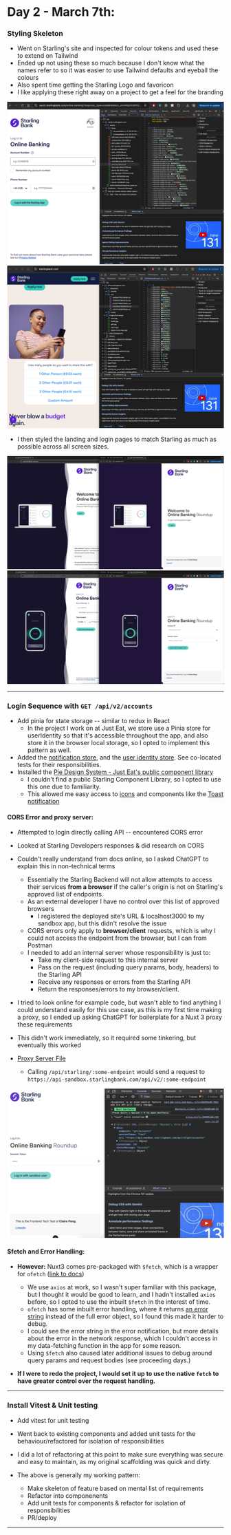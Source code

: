 # Day 2 - March 7th:

### Styling Skeleton

- Went on Starling's site and inspected for colour tokens and used these to extend on Tailwind
- Ended up not using these so much because I don't know what the names refer to so it was easier to use Tailwind defaults and eyeball the colours
- Also spent time getting the Starling Logo and favoricon
- I like applying these right away on a project to get a feel for the branding

<img src="./images/Getting Login page colour codes.png"/>
<img src="./images/Getting landing page colour codes.png"/>

<br>

- I then styled the landing and login pages to match Starling as much as possible across all screen sizes.

<img src="./images/Landing page attempt.png"/>
<img src="./images/Login page attempt.png"/>

<hr>

### Login Sequence with `GET /api/v2/accounts`

- Add pinia for state storage -- similar to redux in React
  - In the project I work on at Just Eat, we store use a Pinia store for userIdentity so that it's accessible throughout the app, and also store it in the browser local storage, so I opted to implement this pattern as well.
- Added the [notification store](../store/notifications.ts), and the [user identity store](../store/userIdentity.ts). See co-located tests for their responsibilities.
- Installed the [Pie Design System - Just Eat's public component library](https://www.pie.design/)
  - I couldn't find a public Starling Component Library, so I opted to use this one due to familiarity.
  - This allowed me easy access to [icons](https://www.pie.design/foundations/iconography/library/) and components like the [Toast notification](https://www.pie.design/components/toast/)

#### CORS Error and proxy server:

- Attempted to login directly calling API -- encountered CORS error
- Looked at Starling Developers responses & did research on CORS

- Couldn't really understand from docs online, so I asked ChatGPT to explain this in non-technical terms

  - Essentially the Starling Backend will not allow attempts to access their services **from a browser** if the caller's origin is not on Starling's approved list of endpoints.
  - As an external developer I have no control over this list of approved browsers
    - I registered the deployed site's URL & localhost3000 to my sandbox app, but this didn't resolve the issue
  - CORS errors only apply to **browser/client** requests, which is why I could not access the endpoint from the browser, but I can from Postman
  - I needed to add an internal server whose responsibility is just to:
    - Take my client-side request to this internal server
    - Pass on the request (including query params, body, headers) to the Starling API
    - Receive any responses or errors from the Starling API
    - Return the responses/errors to my browser/client.

- I tried to look online for example code, but wasn't able to find anything I could understand easily for this use case, as this is my first time making a proxy, so I ended up asking ChatGPT for boilerplate for a Nuxt 3 proxy these requirements
- This didn't work immediately, so it required some tinkering, but eventually this worked

- [Proxy Server File](../server/api/starling/[...endpoint].js)
  - Calling `/api/starling/:some-endpoint` would send a request to `https://api-sandbox.starlingbank.com/api/v2/:some-endpoint`

<img src="./images/Successfully accessing GET accounts endpoint.png"/>

#### $fetch and Error Handling:

- **However:** Nuxt3 comes pre-packaged with `$fetch`, which is a wrapper for `ofetch` ([link to docs](https://nuxt.com/docs/api/utils/dollarfetch))

  - We use `axios` at work, so I wasn't super familiar with this package, but I thought it would be good to learn, and I hadn't installed `axios` before, so I opted to use the inbuilt `$fetch` in the interest of time.
  - `ofetch` has some inbuilt error handling, where it returns [an error string](../types/responseError.type.ts) instead of the full error object, so I found this made it harder to debug.
  - I could see the error string in the error notification, but more details about the error in the network response, which I couldn't access in my data-fetching function in the app for some reason.
  - Using `$fetch` also caused later additional issues to debug around query params and request bodies (see proceeding days.)

- **If I were to redo the project, I would set it up to use the native `fetch` to have greater control over the request handling.**

<hr>

### Install Vitest & Unit testing

- Add vitest for unit testing

- Went back to existing components and added unit tests for the behaviour/refactored for isolation of responsibilities
- I did a lot of refactoring at this point to make sure everything was secure and easy to maintain, as my original scaffolding was quick and dirty.

- The above is generally my working pattern:
  - Make skeleton of feature based on mental list of requirements
  - Refactor into componenents
  - Add unit tests for components & refactor for isolation of responsibilities
  - PR/deploy

<hr>
